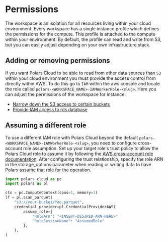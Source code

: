 # Permissions

The workspace is an isolation for all resources living within your cloud environment. Every
workspace has a single instance profile which defines the permissions for the compute. This profile
is attached to the compute within your environment. By default, the profile can read and write from
S3, but you can easily adjust depending on your own infrastructure stack.

## Adding or removing permissions

If you want Polars Cloud to be able to read from other data sources than `S3` within your cloud
environment you must provide the access control from directly within AWS. To do this go to `IAM`
within the aws console and locate the role called `polars-<WORKSPACE_NAME>-IAMWorkerRole-<slug>`.
Here you can adjust the permissions of the workspace for instance:

- [Narrow down the S3 access to certain buckets](https://docs.aws.amazon.com/IAM/latest/UserGuide/reference_policies_examples_s3_deny-except-bucket.html)
- [Provide IAM access to rds database](https://docs.aws.amazon.com/AmazonRDS/latest/UserGuide/UsingWithRDS.IAMDBAuth.IAMPolicy.html)

## Assuming a different role

To use a different IAM role with Polars Cloud beyond the default
`polars-<WORKSPACE_NAME>-IAMWorkerRole-<slug>`, you need to configure cross-account role assumption.
Set up your target role's trust policy to allow the Polars Cloud role to assume it by following the
[AWS cross-account role documentation](https://docs.aws.amazon.com/IAM/latest/UserGuide/access_policies-cross-account-resource-access.html#access_policies-cross-account-using-roles).
After configuring the trust relationship, specify the role ARN in the storage_options parameter when
reading or writing data to have Polars assume that role for the operation.

```python
import polars_cloud as pc
import polars as pl

ctx = pc.ComputeContext(cpus=1, memory=1)
lf = pl.scan_parquet(
    "s3://your-bucket/foo.parquet",
    credential_provider=pl.CredentialProviderAWS(
        assume_role={
            "RoleArn": "<INSERT-DESIRED-ARN-HERE>"
            "RoleSessionName": "AssumedRole"
        },
    ),
)
```
